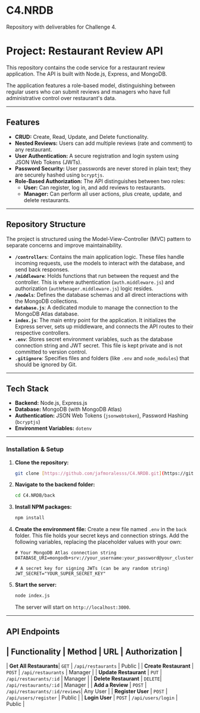 # C4.NRDB
Repository with deliverables for Challenge 4.

# Project: Restaurant Review API

This repository contains the code service for a restaurant review application. The API is built with Node.js, Express, and MongoDB.

The application features a role-based model, distinguishing between regular users who can submit reviews and managers who have full administrative control over restaurant's data.

---
## Features

* **CRUD:**  Create, Read, Update, and Delete functionality.
* **Nested Reviews:** Users can add multiple reviews (rate and comment) to any restaurant.
* **User Authentication:** A secure registration and login system using JSON Web Tokens (JWTs).
* **Password Security:** User passwords are never stored in plain text; they are securely hashed using `bcryptjs`.
* **Role-Based Authorization:** The API distinguishes between two roles:
    * **User:** Can register, log in, and add reviews to restaurants.
    * **Manager:** Can perform all user actions, plus create, update, and delete restaurants.

---
## Repository Structure

The project is structured using the Model-View-Controller (MVC) pattern to separate concerns and improve maintainability.

* **`/controllers`**: Contains the main application logic. These files handle incoming requests, use the models to interact with the database, and send back responses.
* **`/middleware`**: Holds functions that run between the request and the controller. This is where authentication (`auth.middleware.js`) and authorization (`authManager.middleware.js`) logic resides.
* **`/models`**: Defines the database schemas and all direct interactions with the MongoDB collections.
* **`database.js`**: A dedicated module to manage the connection to the MongoDB Atlas database.
* **`index.js`**: The main entry point for the application. It initializes the Express server, sets up middleware, and connects the API routes to their respective controllers.
* **`.env`**: Stores secret environment variables, such as the database connection string and JWT secret. This file is kept private and is not committed to version control.
* **`.gitignore`**: Specifies files and folders (like `.env` and `node_modules`) that should be ignored by Git.

---
## Tech Stack

* **Backend:** Node.js, Express.js
* **Database:** MongoDB (with MongoDB Atlas)
* **Authentication:** JSON Web Tokens (`jsonwebtoken`), Password Hashing (`bcryptjs`)
* **Environment Variables:** `dotenv`

---


### Installation & Setup

1.  **Clone the repository:**
    ```bash
    git clone [https://github.com/jafmoralesss/C4.NRDB.git](https://github.com/jafmoralesss/C4.NRDB.git)
    ```

2.  **Navigate to the backend folder:**
    ```bash
    cd C4.NRDB/back 
    ```

3.  **Install NPM packages:**
    ```bash
    npm install
    ```

4.  **Create the environment file:**
    Create a new file named `.env` in the `back` folder. This file holds your secret keys and connection strings. Add the following variables, replacing the placeholder values with your own:

    ```env
    # Your MongoDB Atlas connection string
    DATABASE_URI=mongodb+srv://your_username:your_password@your_cluster.mongodb.net/your_database

    # A secret key for signing JWTs (can be any random string)
    JWT_SECRET="YOUR_SUPER_SECRET_KEY"
    ```

5.  **Start the server:**
    ```bash
    node index.js
    ```
    The server will start on `http://localhost:3000`.

---
## API Endpoints

| Functionality          | Method  | URL                           | Authorization |
----------------------------------------------------------------------
| **Get All Restaurants**| `GET`   | `/api/restaurants`            | Public        | 
| **Create Restaurant**  | `POST`  | `/api/restaurants`            | Manager       |
| **Update Restaurant**  | `PUT`   | `/api/restaurants/:id`        | Manager       |
| **Delete Restaurant**  | `DELETE`| `/api/restaurants/:id`        | Manager       |
| **Add a Review**       | `POST`  | `/api/restaurants/:id/reviews`| Any User      |
| **Register User**      | `POST`  | `/api/users/register`         | Public        |
| **Login User**         | `POST`  | `/api/users/login`            | Public        |
